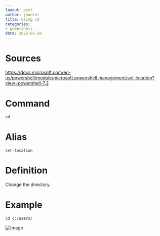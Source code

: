 ```yaml
---
layout: post
author: jhunter
title: Using cd
categories:
- powershell
date: 2022-05-28
---
```


# Sources
https://docs.microsoft.com/en-us/powershell/module/microsoft.powershell.management/set-location?view=powershell-7.2

# Command
`cd`

# Alias
`set-location`

# Definition
Change the directory.

# Example
`cd c:/users/`


![image](https://user-images.githubusercontent.com/25466065/170840323-9f6d8112-4847-48ba-8797-33f6666ce78a.png)


